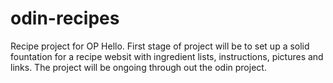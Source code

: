 # odin-recipes
Recipe project for OP
Hello. First stage of project will be to set up a solid fountation for a recipe websit with ingredient lists, instructions, pictures and links. The project will be ongoing through out the odin project.